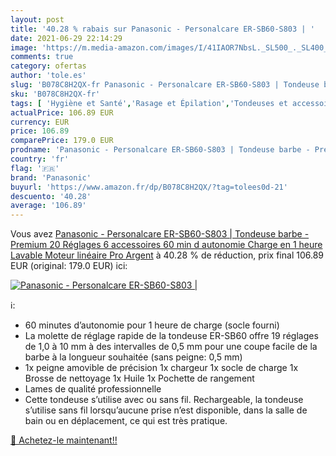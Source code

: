 ```yaml
---
layout: post
title: '40.28 % rabais sur Panasonic - Personalcare ER-SB60-S803 | '
date: 2021-06-29 22:14:29
image: 'https://m.media-amazon.com/images/I/41IAOR7NbsL._SL500_._SL400_.jpg'
comments: true
category: ofertas
author: 'tole.es'
slug: 'B078C8H2QX-fr Panasonic - Personalcare ER-SB60-S803 | Tondeuse barbe -...'
sku: 'B078C8H2QX-fr'
tags: [ 'Hygiène et Santé','Rasage et Épilation','Tondeuses et accessoires','Tondeuses visage','panasonic', ]
actualPrice: 106.89 EUR
currency: EUR
price: 106.89
comparePrice: 179.0 EUR
prodname: 'Panasonic - Personalcare ER-SB60-S803 | Tondeuse barbe - Premium 20 Réglages 6 accessoires 60 min d autonomie Charge en 1 heure Lavable Moteur linéaire Pro Argent'
country: 'fr'
flag: '🇫🇷'
brand: 'Panasonic'
buyurl: 'https://www.amazon.fr/dp/B078C8H2QX/?tag=tolees0d-21'
descuento: '40.28'
average: '106.89'
---
```


Vous avez [Panasonic - Personalcare ER-SB60-S803 | Tondeuse barbe - Premium 20 Réglages 6 accessoires 60 min d autonomie Charge en 1 heure Lavable Moteur linéaire Pro Argent](https://www.amazon.fr/dp/B078C8H2QX/?tag=tolees0d-21)  à  40.28 % de réduction, prix final  106.89 EUR (original: 179.0 EUR) ici:

[![Panasonic - Personalcare ER-SB60-S803 | ](https://m.media-amazon.com/images/I/41IAOR7NbsL._SL500_._SL400_.jpg)](https://www.amazon.fr/dp/B078C8H2QX/?tag=tolees0d-21)

ℹ️:

- 60 minutes d’autonomie pour 1 heure de charge (socle fourni)
- La molette de réglage rapide de la tondeuse ER-SB60 offre 19 réglages de 1,0 à 10 mm à des intervalles de 0,5 mm pour une coupe facile de la barbe à la longueur souhaitée (sans peigne: 0,5 mm)
- 1x peigne amovible de précision 1x chargeur 1x socle de charge 1x Brosse de nettoyage 1x Huile 1x Pochette de rangement
- Lames de qualité professionnelle
- Cette tondeuse s’utilise avec ou sans fil. Rechargeable, la tondeuse s’utilise sans fil lorsqu’aucune prise n’est disponible, dans la salle de bain ou en déplacement, ce qui est très pratique.

[🛒 Achetez-le maintenant!!](https://www.amazon.fr/dp/B078C8H2QX/?tag=tolees0d-21)
